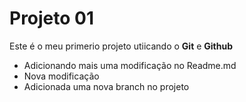 # Projeto 01

Este é o meu primerio projeto utiicando o **Git** e **Github**

- Adicionando mais uma modificação no Readme.md
- Nova modificação
- Adicionada uma nova branch no projeto